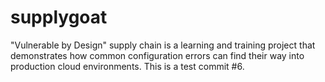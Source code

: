 # supplygoat
"Vulnerable by Design" supply chain is a learning and training project that demonstrates how common configuration errors can find their way into production cloud environments. 
This is a test commit #6.
